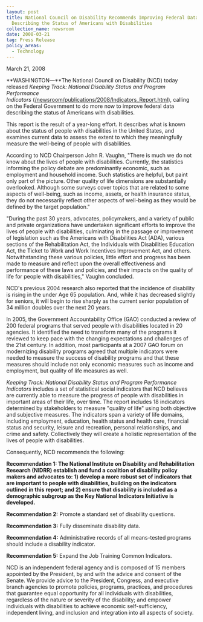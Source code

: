 ```yaml
---
layout: post
title: National Council on Disability Recommends Improving Federal Data
  Describing the Status of Americans with Disabilities
collection_name: newsroom
date: 2008-03-21
tag: Press Release
policy_areas:
  - Technology
---
```

M﻿arch 21, 2008

**WASHINGTON—**The National Council on Disability (NCD) today released *Keeping Track: National Disability Status and Program Performance Indicators* ([/newsroom/publications/2008/Indicators_Report.html](https://ncd.gov/newsroom/publications/2008/Indicators_Report.html)), calling on the Federal Government to do more now to improve federal data describing the status of Americans with disabilities.

This report is the result of a year-long effort. It describes what is known about the status of people with disabilities in the United States, and examines current data to assess the extent to which they meaningfully measure the well-being of people with disabilities.

According to NCD Chairperson John R. Vaughn, "There is much we do not know about the lives of people with disabilities. Currently, the statistics informing the policy debate are predominantly economic, such as employment and household income. Such statistics are helpful, but paint only part of the picture. Other quality of life dimensions are substantially overlooked. Although some surveys cover topics that are related to some aspects of well-being, such as income, assets, or health insurance status, they do not necessarily reflect other aspects of well-being as they would be defined by the target population."

"During the past 30 years, advocates, policymakers, and a variety of public and private organizations have undertaken significant efforts to improve the lives of people with disabilities, culminating in the passage or improvement of legislation such as the Americans with Disabilities Act (ADA), various sections of the Rehabilitation Act, the Individuals with Disabilities Education Act, the Ticket to Work and Work Incentives Improvement Act, and others. Notwithstanding these various policies, little effort and progress has been made to measure and reflect upon the overall effectiveness and performance of these laws and policies, and their impacts on the quality of life for people with disabilities," Vaughn concluded.

NCD's previous 2004 research also reported that the incidence of disability is rising in the under Age 65 population. And, while it has decreased slightly for seniors, it will begin to rise sharply as the current senior population of 34 million doubles over the next 20 years.

In 2005, the Government Accountability Office (GAO) conducted a review of 200 federal programs that served people with disabilities located in 20 agencies. It identified the need to transform many of the programs it reviewed to keep pace with the changing expectations and challenges of the 21st century. In addition, most participants at a 2007 GAO forum on modernizing disability programs agreed that multiple indicators were needed to measure the success of disability programs and that these measures should include not only economic measures such as income and employment, but quality of life measures as well.

*Keeping Track: National Disability Status and Program Performance Indicators* includes a set of statistical social indicators that NCD believes are currently able to measure the progress of people with disabilities in important areas of their life, over time. The report includes 18 indicators determined by stakeholders to measure "quality of life" using both objective and subjective measures. The indicators span a variety of life domains, including employment, education, health status and health care, financial status and security, leisure and recreation, personal relationships, and crime and safety. Collectively they will create a holistic representation of the lives of people with disabilities.

Consequently, NCD recommends the following:

**Recommendation 1: The National Institute on Disability and Rehabilitation Research (NIDRR) establish and fund a coalition of disability policy makers and advocates to: 1) develop a more robust set of indicators that are important to people with disabilities, building on the indicators outlined in this report; and 2) ensure that disability is included as a demographic subgroup as the Key National Indicators Initiative is developed.**

**Recommendation 2:** Promote a standard set of disability questions.  

**Recommendation 3:** Fully disseminate disability data.

**Recommendation 4:** Administrative records of all means-tested programs should include a disability indicator.

**Recommendation 5:** Expand the Job Training Common Indicators.

NCD is an independent federal agency and is composed of 15 members appointed by the President, by and with the advice and consent of the Senate. We provide advice to the President, Congress, and executive branch agencies to promote policies, programs, practices, and procedures that guarantee equal opportunity for all individuals with disabilities, regardless of the nature or severity of the disability; and empower individuals with disabilities to achieve economic self-sufficiency, independent living, and inclusion and integration into all aspects of society.